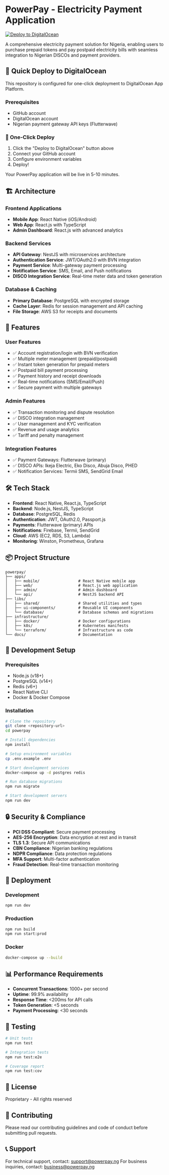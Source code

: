 # PowerPay - Electricity Payment Application

[![Deploy to DigitalOcean](https://www.deploytodo.com/do-btn-blue.svg)](https://cloud.digitalocean.com/apps/new?repo=https://github.com/YOUR_USERNAME/PowerPay/tree/main)

A comprehensive electricity payment solution for Nigeria, enabling users to purchase prepaid tokens and pay postpaid electricity bills with seamless integration to Nigerian DISCOs and payment providers.

## 🚀 Quick Deploy to DigitalOcean

This repository is configured for one-click deployment to DigitalOcean App Platform.

### Prerequisites
- GitHub account
- DigitalOcean account  
- Nigerian payment gateway API keys (Flutterwave)

### 🎯 One-Click Deploy
1. Click the "Deploy to DigitalOcean" button above
2. Connect your GitHub account
3. Configure environment variables
4. Deploy!

Your PowerPay application will be live in 5-10 minutes.

## 🏗️ Architecture

### Frontend Applications
- **Mobile App**: React Native (iOS/Android)
- **Web App**: React.js with TypeScript
- **Admin Dashboard**: React.js with advanced analytics

### Backend Services
- **API Gateway**: NestJS with microservices architecture
- **Authentication Service**: JWT/OAuth2.0 with BVN integration
- **Payment Service**: Multi-gateway payment processing
- **Notification Service**: SMS, Email, and Push notifications
- **DISCO Integration Service**: Real-time meter data and token generation

### Database & Caching
- **Primary Database**: PostgreSQL with encrypted storage
- **Cache Layer**: Redis for session management and API caching
- **File Storage**: AWS S3 for receipts and documents

## 🚀 Features

### User Features
- ✅ Account registration/login with BVN verification
- ✅ Multiple meter management (prepaid/postpaid)
- ✅ Instant token generation for prepaid meters
- ✅ Postpaid bill payment processing
- ✅ Payment history and receipt downloads
- ✅ Real-time notifications (SMS/Email/Push)
- ✅ Secure payment with multiple gateways

### Admin Features
- ✅ Transaction monitoring and dispute resolution
- ✅ DISCO integration management
- ✅ User management and KYC verification
- ✅ Revenue and usage analytics
- ✅ Tariff and penalty management

### Integration Features
- ✅ Payment Gateways: Flutterwave (primary)
- ✅ DISCO APIs: Ikeja Electric, Eko Disco, Abuja Disco, PHED
- ✅ Notification Services: Termii SMS, SendGrid Email

## 🛠️ Tech Stack

- **Frontend**: React Native, React.js, TypeScript
- **Backend**: Node.js, NestJS, TypeScript
- **Database**: PostgreSQL, Redis
- **Authentication**: JWT, OAuth2.0, Passport.js
- **Payments**: Flutterwave (primary) APIs
- **Notifications**: Firebase, Termii, SendGrid
- **Cloud**: AWS (EC2, RDS, S3, Lambda)
- **Monitoring**: Winston, Prometheus, Grafana

## 📦 Project Structure

```
powerpay/
├── apps/
│   ├── mobile/                 # React Native mobile app
│   ├── web/                    # React.js web application
│   ├── admin/                  # Admin dashboard
│   └── api/                    # NestJS backend API
├── libs/
│   ├── shared/                 # Shared utilities and types
│   ├── ui-components/          # Reusable UI components
│   └── database/               # Database schemas and migrations
├── infrastructure/
│   ├── docker/                 # Docker configurations
│   ├── k8s/                    # Kubernetes manifests
│   └── terraform/              # Infrastructure as code
└── docs/                       # Documentation
```

## 🔧 Development Setup

### Prerequisites
- Node.js (v18+)
- PostgreSQL (v14+)
- Redis (v6+)
- React Native CLI
- Docker & Docker Compose

### Installation
```bash
# Clone the repository
git clone <repository-url>
cd powerpay

# Install dependencies
npm install

# Setup environment variables
cp .env.example .env

# Start development services
docker-compose up -d postgres redis

# Run database migrations
npm run migrate

# Start development servers
npm run dev
```

## 🔒 Security & Compliance

- **PCI DSS Compliant**: Secure payment processing
- **AES-256 Encryption**: Data encryption at rest and in transit
- **TLS 1.3**: Secure API communications
- **CBN Compliance**: Nigerian banking regulations
- **NDPR Compliance**: Data protection regulations
- **MFA Support**: Multi-factor authentication
- **Fraud Detection**: Real-time transaction monitoring

## 🚀 Deployment

### Development
```bash
npm run dev
```

### Production
```bash
npm run build
npm run start:prod
```

### Docker
```bash
docker-compose up --build
```

## 📊 Performance Requirements

- **Concurrent Transactions**: 1000+ per second
- **Uptime**: 99.9% availability
- **Response Time**: <200ms for API calls
- **Token Generation**: <5 seconds
- **Payment Processing**: <30 seconds

## 🧪 Testing

```bash
# Unit tests
npm run test

# Integration tests
npm run test:e2e

# Coverage report
npm run test:cov
```

## 📄 License

Proprietary - All rights reserved

## 🤝 Contributing

Please read our contributing guidelines and code of conduct before submitting pull requests.

## 📞 Support

For technical support, contact: support@powerpay.ng
For business inquiries, contact: business@powerpay.ng